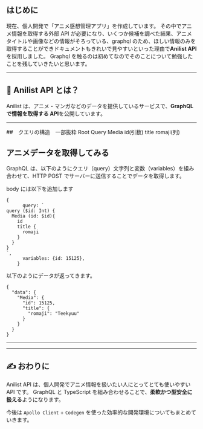 ## はじめに

現在、個人開発で「アニメ感想管理アプリ」を作成しています。
その中でアニメ情報を取得する外部 API が必要になり、いくつか候補を調べた結果、アニメタイトルや画像などの情報がそろっている、graphql のため、ほしい情報のみを取得することができドキュメントもきれいで見やすいといった理由で**Anilist API**を採用しました。
Graphql を触るのは初めてなのでそのことについて勉強したことを残していきたいと思います。

---

## 🎯 Anilist API とは？

Anilist は、アニメ・マンガなどのデータを提供しているサービスで、**GraphQL で情報を取得する API**を公開しています。

---

##　クエリの構造　一部抜粋
Root Query
Media
id(引数)
title
romaji(列)

## アニメデータを取得してみる

GraphQL は、以下のようにクエリ（query）文字列と変数（variables）を組み合わせて、HTTP POST でサーバーに送信することでデータを取得します。

body には以下を追加します

```
{
      query: `
query ($id: Int) {
  Media (id: $id){
    id
    title {
      romaji
    }
  }
}
`,
      variables: {id: 15125},
    }
```

以下のようにデータが返ってきます。

```
{
  "data": {
    "Media": {
      "id": 15125,
      "title": {
        "romaji": "Teekyuu"
      }
    }
  }
}
```

---

---

## ✍️ おわりに

Anilist API は、個人開発でアニメ情報を扱いたい人にとってとても使いやすい API です。
GraphQL と TypeScript を組み合わせることで、**柔軟かつ型安全に扱える**ようになります。

今後は `Apollo Client` + `Codegen` を使った効率的な開発環境についてもまとめていきます。
